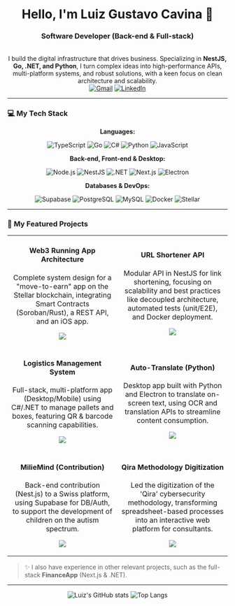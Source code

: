 <div align="center">
  <h1 align="center">Hello, I'm Luiz Gustavo Cavina 👋</h1>
  <h3 align="center">Software Developer (Back-end & Full-stack)</h3>
</div>

<br>

<div align="center">
  I build the digital infrastructure that drives business. Specializing in <strong>NestJS, Go, .NET, and Python</strong>, I turn complex ideas into high-performance APIs, multi-platform systems, and robust solutions, with a keen focus on clean architecture and scalability.
</div>

<div align="center">
  <a href="mailto:luizcavina@gmail.com" target="_blank"><img src="https://img.shields.io/badge/Gmail-D14836?style=for-the-badge&logo=gmail&logoColor=white" alt="Gmail" /></a>
  <a href="https://linkedin.com/in/luiz-gustavo-cavina-faria/" target="_blank"><img src="https://img.shields.io/badge/LinkedIn-0077B5?style=for-the-badge&logo=linkedin&logoColor=white" alt="LinkedIn" /></a>
</div>

<hr>

### 💻 **My Tech Stack**

<div align="center">
  <p><strong>Languages:</strong></p>
  <img src="https://img.shields.io/badge/TypeScript-3178C6?style=for-the-badge&logo=typescript&logoColor=white" alt="TypeScript" />
  <img src="https://img.shields.io/badge/Go-00ADD8?style=for-the-badge&logo=go&logoColor=white" alt="Go" />
  <img src="https://img.shields.io/badge/C%23-239120?style=for-the-badge&logo=c-sharp&logoColor=white" alt="C#" />
  <img src="https://img.shields.io/badge/Python-3776AB?style=for-the-badge&logo=python&logoColor=white" alt="Python" />
  <img src="https://img.shields.io/badge/JavaScript-F7DF1E?style=for-the-badge&logo=javascript&logoColor=black" alt="JavaScript" />

  <p><strong>Back-end, Front-end & Desktop:</strong></p>
  <img src="https://img.shields.io/badge/Node.js-339933?style=for-the-badge&logo=nodedotjs&logoColor=white" alt="Node.js" />
  <img src="https://img.shields.io/badge/NestJS-E0234E?style=for-the-badge&logo=nestjs&logoColor=white" alt="NestJS" />
  <img src="https://img.shields.io/badge/.NET-512BD4?style=for-the-badge&logo=dotnet&logoColor=white" alt=".NET" />
  <img src="https://img.shields.io/badge/Next.js-000000?style=for-the-badge&logo=nextdotjs&logoColor=white" alt="Next.js" />
  <img src="https://img.shields.io/badge/Electron-47848F?style=for-the-badge&logo=electron&logoColor=white" alt="Electron" />

  <p><strong>Databases & DevOps:</strong></p>
  <img src="https://img.shields.io/badge/Supabase-3FCF8E?style=for-the-badge&logo=supabase&logoColor=white" alt="Supabase" />
  <img src="https://img.shields.io/badge/PostgreSQL-4169E1?style=for-the-badge&logo=postgresql&logoColor=white" alt="PostgreSQL" />
  <img src="https://img.shields.io/badge/MySQL-4479A1?style=for-the-badge&logo=mysql&logoColor=white" alt="MySQL" />
  <img src="https://img.shields.io/badge/Docker-2496ED?style=for-the-badge&logo=docker&logoColor=white" alt="Docker" />
  <img src="https://img.shields.io/badge/Stellar-000000?style=for-the-badge&logo=stellar&logoColor=white" alt="Stellar" />
</div>

<hr>

### 🚀 **My Featured Projects**

<table width="100%">
  <tr>
    <td width="50%">
      <h4 align="center">Web3 Running App Architecture</h4>
      <p align="center">Complete system design for a "move-to-earn" app on the Stellar blockchain, integrating Smart Contracts (Soroban/Rust), a REST API, and an iOS app.</p>
      <p align="center">
        <a href="https://github.com/Pizzy-23/stellar-running-app-architecture" target="_blank">
          <img src="https://img.shields.io/badge/VIEW_ARCHITECTURE-000000?style=for-the-badge&logo=Stellar&logoColor=white">
        </a>
      </p>
    </td>
    <td width="50%">
      <h4 align="center">URL Shortener API</h4>
      <p align="center">Modular API in NestJS for link shortening, focusing on scalability and best practices like decoupled architecture, automated tests (unit/E2E), and Docker deployment.</p>
      <p align="center">
        <!-- Substitua pelo link correto do repositório do encurtador de links se for diferente -->
        <a href="https://github.com/Pizzy-23/url-shortener" target="_blank">
          <img src="https://img.shields.io/badge/VIEW_CODE-E0234E?style=for-the-badge&logo=nestjs&logoColor=white">
        </a>
      </p>
    </td>
  </tr>
  <tr>
    <td width="50%">
      <h4 align="center">Logistics Management System</h4>
      <p align="center">Full-stack, multi-platform app (Desktop/Mobile) using C#/.NET to manage pallets and boxes, featuring QR & barcode scanning capabilities.</p>
      <p align="center">
        <a href="https://github.com/Pizzy-23/manager-system-front" target="_blank">
          <img src="https://img.shields.io/badge/VIEW_FRONTEND-181717?style=for-the-badge&logo=github&logoColor=white">
        </a>
      </p>
    </td>
    <td width="50%">
      <h4 align="center">Auto-Translate (Python)</h4>
      <p align="center">Desktop app built with Python and Electron to translate on-screen text, using OCR and translation APIs to streamline content consumption.</p>
      <p align="center">
        <a href="https://github.com/Pizzy-23/auto-translate" target="_blank">
          <img src="https://img.shields.io/badge/VIEW_CODE-3776AB?style=for-the-badge&logo=python&logoColor=white">
        </a>
      </p>
    </td>
  </tr>
  <tr>
     <td width="50%">
      <h4 align="center">MilieMind (Contribution)</h4>
      <p align="center">Back-end contribution (Nest.js) to a Swiss platform, using Supabase for DB/Auth, to support the development of children on the autism spectrum.</p>
      <p align="center">
          <img src="https://img.shields.io/badge/CONFIDENTIAL-D3D3D3?style=for-the-badge">
      </p>
    </td>
    <td width="50%">
      <h4 align="center">Qira Methodology Digitization</h4>
      <p align="center">Led the digitization of the 'Qira' cybersecurity methodology, transforming spreadsheet-based processes into an interactive web platform for consultants.</p>
      <p align="center">
        <img src="https://img.shields.io/badge/CONFIDENTIAL-D3D3D3?style=for-the-badge">
      </p>
    </td>
  </tr>
</table>

> ✨ I also have experience in other relevant projects, such as the full-stack **FinanceApp** (Next.js & .NET).

<hr>

<div align="center">
  <img src="https://github-readme-stats.vercel.app/api?username=Pizzy-23&show_icons=true&theme=dracula&include_all_commits=true&count_private=true" alt="Luiz's GitHub stats" />
  <img src="https://github-readme-stats.vercel.app/api/top-langs/?username=Pizzy-23&layout=compact&theme=dracula" alt="Top Langs" />
</div>
